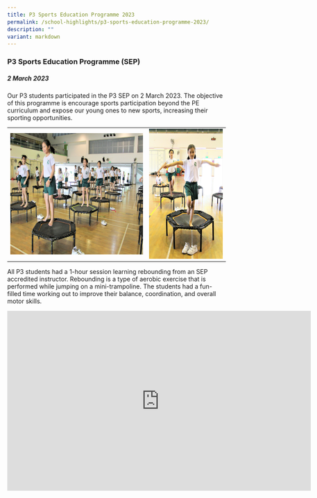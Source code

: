```yaml
---
title: P3 Sports Education Programme 2023
permalink: /school-highlights/p3-sports-education-programme-2023/
description: ""
variant: markdown
---
```

### P3 Sports Education Programme (SEP)

##### 2 March 2023


Our P3 students participated in the P3 SEP on 2 March 2023. The objective of this programme is encourage sports participation beyond the PE curriculum and expose our young ones to new sports, increasing their sporting opportunities.

<table>
<tbody><tr>
		<td><img alt="p3sep01" src="/images/P3%20SEP%202023/p3sep01.JPG" style="width:450px;height:280px;"> </td>
		<td><img alt="p3sep02" src="/images/P3%20SEP%202023/p3sep02.JPG" style="width:250px;height:300px;"> </td>
</tr></tbody></table>	

All P3 students had a 1-hour session learning rebounding from an SEP accredited instructor.  Rebounding is a type of aerobic exercise that is performed while jumping on a mini-trampoline. The students had a fun-filled time working out to improve their balance, coordination, and overall motor skills.


<center><iframe allowfullscreen="" allow="accelerometer; autoplay; clipboard-write; encrypted-media; gyroscope; picture-in-picture; web-share" frameborder="0" title="YouTube video player" src="https://www.youtube.com/embed/BAZem_F49jk" height="415" width="700"></iframe></center>